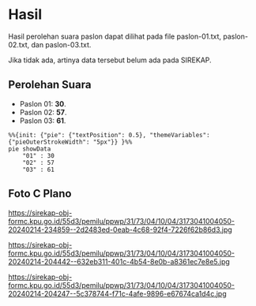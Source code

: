 # Hasil

Hasil perolehan suara paslon dapat dilihat pada file paslon-01.txt, paslon-02.txt, dan paslon-03.txt.

Jika tidak ada, artinya data tersebut belum ada pada SIREKAP.

## Perolehan Suara

 * Paslon 01: **30**.
 * Paslon 02: **57**.
 * Paslon 03: **61**.

```mermaid
%%{init: {"pie": {"textPosition": 0.5}, "themeVariables": {"pieOuterStrokeWidth": "5px"}} }%%
pie showData
    "01" : 30
    "02" : 57
    "03" : 61
```
## Foto C Plano

https://sirekap-obj-formc.kpu.go.id/55d3/pemilu/ppwp/31/73/04/10/04/3173041004050-20240214-234859--2d2483ed-0eab-4c68-92f4-7226f62b86d3.jpg

https://sirekap-obj-formc.kpu.go.id/55d3/pemilu/ppwp/31/73/04/10/04/3173041004050-20240214-204442--632eb311-401c-4b54-8e0b-a8361ec7e8e5.jpg

https://sirekap-obj-formc.kpu.go.id/55d3/pemilu/ppwp/31/73/04/10/04/3173041004050-20240214-204247--5c378744-f71c-4afe-9896-e67674ca1d4c.jpg
